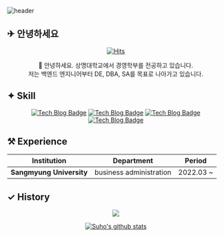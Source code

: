 ![header](https://capsule-render.vercel.app/api?type=waving&color=auto&height=180&section=header&text=SooHy00&fontSize=70)

## ✈︎ 안녕하세요

<div align="center">

[![Hits](https://hits.seeyoufarm.com/api/count/incr/badge.svg?url=https%3A%2F%2Fgithub.com%2Fsoohy00&count_bg=%2362C8F1&title_bg=%2362C8F1&icon=icloud.svg&icon_color=%23E7E7E7&title=Star&edge_flat=false)](https://hits.seeyoufarm.com)
</div>            

<div align="center">
👏 안녕하세요. 상명대학교에서 경영학부를 전공하고 있습니다.
<br>
저는 백엔드 엔지니어부터 DE, DBA, SA를 목표로 나아가고 있습니다.
</div>

## ✦ Skill

<div align="center">
  
[![Tech Blog Badge](http://img.shields.io/badge/-Python-blue?style=flat-square&logo=python&logoColor=white)](https://soohy00.github.io/)
[![Tech Blog Badge](http://img.shields.io/badge/-Elasticsearch-11B48A?style=flat-square&logo=Elasticsearch&logoColor=white)](https://soohy00.github.io/)
[![Tech Blog Badge](http://img.shields.io/badge/-Kibana-000000?style=flat-square&logo=Kibana&logoColor=white)](https://soohy00.github.io/)
[![Tech Blog Badge](http://img.shields.io/badge/-Swift-ff7f00?style=flat-square&logo=Swift&logoColor=white)](https://soohy00.github.io/)
  
</div> 
  
## ⚒︎ Experience

<div align="center">
  
|        Institution     |     Department     |      Period     |
|:----------------:|:----------------:|:--------------------:|
|   **Sangmyung University**  | business administration |  2022.03 ~|

</div>
  
## ✓ History
<div align="center">
    
[![](https://github-readme-stats.vercel.app/api/top-langs/?username=soohy00&layout=compact&theme=gotham)](https://github.com/anuraghazra/github-readme-stats)

[![Suho's github stats](https://github-readme-stats.vercel.app/api?username=soohy00&show_icons=true&icon_color=f0f0f0&title_color=ffffff&theme=dark)](https://github.com/anuraghazra/github-readme-stats)

</div>
<!--
**soohy00/soohy00** is a ✨ _special_ ✨ repository because its `README.md` (this file) appears on your GitHub profile.

Here are some ideas to get you started:

- 🔭 I’m currently working on ...
- 🌱 I’m currently learning ...
- 👯 I’m looking to collaborate on ...
- 🤔 I’m looking for help with ...
- 💬 Ask me about ...
- 📫 How to reach me: ...
- 😄 Pronouns: ...
- ⚡ Fun fact: ...
-->



